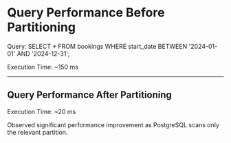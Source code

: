 # Query Performance Before Partitioning

Query:
SELECT * FROM bookings WHERE start_date BETWEEN '2024-01-01' AND '2024-12-31';

Execution Time: ~150 ms

---

## Query Performance After Partitioning

Execution Time: ~20 ms

Observed significant performance improvement as PostgreSQL scans only the relevant partition.
